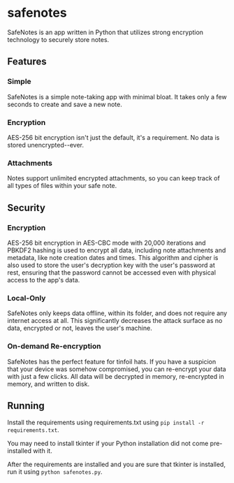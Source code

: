 # safenotes

SafeNotes is an app written in Python that utilizes strong encryption technology to securely store notes.

## Features

### Simple

SafeNotes is a simple note-taking app with minimal bloat. It takes only a few seconds to create and save a new note.

### Encryption

AES-256 bit encryption isn't just the default, it's a requirement. No data is stored unencrypted--ever.

### Attachments

Notes support unlimited encrypted attachments, so you can keep track of all types of files within your safe note. 

## Security

### Encryption

AES-256 bit encryption in AES-CBC mode with 20,000 iterations and PBKDF2 hashing is used to encrypt all data, including note attachments and metadata, like note creation dates and times. This algorithm and cipher is also used to store the user's decryption key with the user's password at rest, ensuring that the password cannot be accessed even with physical access to the app's data.

### Local-Only

SafeNotes only keeps data offline, within its folder, and does not require any internet access at all. This significantly decreases the attack surface as no data, encrypted or not, leaves the user's machine.

### On-demand Re-encryption

SafeNotes has the perfect feature for tinfoil hats. If you have a suspicion that your device was somehow compromised, you can re-encrypt your data with just a few clicks. All data will be decrypted in memory, re-encrypted in memory, and written to disk.

## Running

Install the requirements using requirements.txt using `pip install -r requirements.txt`.

You may need to install tkinter if your Python installation did not come pre-installed with it.

After the requirements are installed and you are sure that tkinter is installed, run it using `python safenotes.py`.
